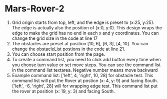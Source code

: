 # Mars-Rover-2
1. Grid origin starts from top, left, and the edge is preset to (x:25, y:25). The edge is actually also the position of (x:0, y:0). 
This design wraps the edge to make the grid has no end in each x and y coordinates. You can change the grid size in the code at line 17
2. The obstacles are preset at position [10, 6], [6, 3], [4, 10]. You can change the obstacleList postions in the code at line 21. 
3. You can choose start position from the page. 
4. To create a command list, you need to click add button every time when you choose turn value or set move steps. 
You can see the command list in the command list textarea. Negative number means move backward
3. Example command list: 
    ['left', 4, 'right', 10, 28] for obstacle test. This command list will put the Rover at postion (x: 4, y: 9) and facing South. 
    ['left', -6, 'right', 28] will for wrapping edge test. This command list put the rover at position (x: 19, y: 3) and facing South. 
